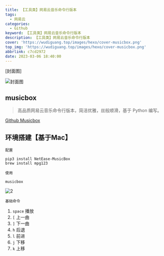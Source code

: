 ```yaml
---
title: 【工具类】网易云音乐命令行版本
tags:
  - 网易云
categories:
  - Github
keyword: 【工具类】网易云音乐命令行版本
description: 【工具类】网易云音乐命令行版本
cover: 'https://wudiguang.top/images/hexo/cover-musicbox.png'
top_img: 'https://wudiguang.top/images/hexo/cover-musicbox.png'
abbrlink: c7cd2972
date: 2023-03-06 18:40:00
---
```


[封面图]

![封面图](https://wudiguang.top/images/hexo/musicbox_1.png)

## musicbox
> 高品质网易云音乐命令行版本，简洁优雅，丝般顺滑，基于 Python 编写。

[Github Musicbox](https://github.com/darknessomi/musicbox)

## 环境搭建【基于Mac】

`配置`

```shell
pip3 install NetEase-MusicBox
brew install mpg123
```

`使用`

```shell
musicbox
```

![2](https://wudiguang.top/images/hexo/musicbox_2.png)

`基础命令`

1. `space` 播放
2. `[` 上一曲
3. `]` 下一曲
4. `h` 后退
5. `l` 前进
6. `j` 下移
7. `k` 上移